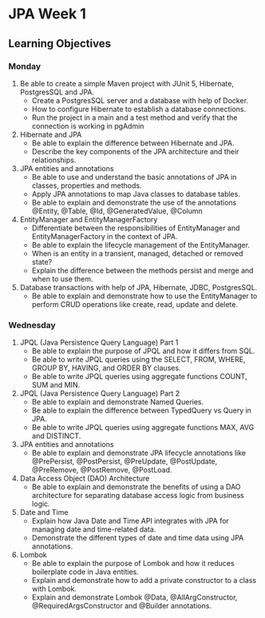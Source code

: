 # JPA Week 1

## Learning Objectives

### Monday

1. Be able to create a simple Maven project with JUnit 5, Hibernate, PostgresSQL and JPA.
    - Create a PostgresSQL server and a database with help of Docker.
    - How to configure Hibernate to establish a database connections.
    - Run the project in a main and a test method and verify that the connection is working in pgAdmin
2. Hibernate and JPA
    - Be able to explain the difference between Hibernate and JPA.
    - Describe the key components of the JPA architecture and their relationships.
3. JPA entities and annotations
    - Be able to use and understand the basic annotations of JPA in classes, properties and methods.
    - Apply JPA annotations to map Java classes to database tables.
    - Be able to explain and demonstrate the use of the annotations @Entity, @Table, @Id, @GeneratedValue, @Column 
4. EntityManager and EntityManagerFactory
    - Differentiate between the responsibilities of EntityManager and EntityManagerFactory in the context of JPA.
    - Be able to explain the lifecycle management of the EntityManager.
    - When is an entity in a transient, managed, detached or removed state?
    - Explain the difference between the methods persist and merge and when to use them.
5. Database transactions with help of JPA, Hibernate, JDBC, PostgresSQL.
    - Be able to explain and demonstrate how to use the EntityManager to perform CRUD operations like create, read, update and delete.


### Wednesday

1. JPQL (Java Persistence Query Language) Part 1
    - Be able to explain the purpose of JPQL and how it differs from SQL.
    - Be able to write JPQL queries using the SELECT, FROM, WHERE, GROUP BY, HAVING, and ORDER BY clauses.
    - Be able to write JPQL queries using aggregate functions COUNT, SUM and MIN.
2. JPQL (Java Persistence Query Language) Part 2
    - Be able to explain and demonstrate Named Queries.
    - Be able to explain the difference between TypedQuery vs Query in JPA.
    - Be able to write JPQL queries using aggregate functions MAX, AVG and DISTINCT.
3. JPA entities and annotations
    - Be able to explain and demonstrate JPA lifecycle annotations like @PrePersist, @PostPersist, @PreUpdate, @PostUpdate, @PreRemove, @PostRemove, @PostLoad.
4. Data Access Object (DAO) Architecture
    - Be able to explain and demonstrate the benefits of using a DAO architecture for separating database access logic from business logic. 
5. Date and Time
    - Explain how Java Date and Time API integrates with JPA for managing date and time-related data.
    - Demonstrate the different types of date and time data using JPA annotations.
6. Lombok
    - Be able to explain the purpose of Lombok and how it reduces boilerplate code in Java entities.
    - Explain and demonstrate how to add a private constructor to a class with Lombok.
    - Explain and demonstrate Lombok @Data, @AllArgConstructor, @RequiredArgsConstructor and @Builder annotations.
